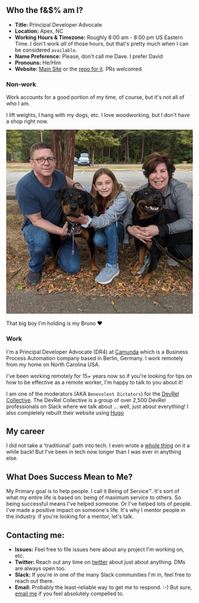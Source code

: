 ## Who the f&$% am I?

- **Title:** Principal Developer Advocate
- **Location:** Apex, NC
- **Working Hours & Timezone:** Roughly 8:00 am - 8:00 pm US Eastern Time. I don't work *all* of those hours, but that's pretty much when I can be considered `available`.
- **Name Preference:** Please, don't call me Dave. I prefer David
- **Pronouns:** He/Him
- **Website:** [Main Site](https://davidgs.com) or the [repo for it](https://github.com/davidgs/DavidgsWeb.git). PRs welcomed

### Non-work
Work accounts for a good portion of my time, of course, but it's not all of who I am.

I lift weights, I hang with my dogs, etc. I love woodworking, but I don't have a shop right now.

![Me with my family](images/davidgs-pix-3.jpeg)

That big boy I'm holding is my Bruno ❤️

### Work
I'm a Principal Developer Advocate (DR4) at [Camunda](https://camunda.com?ref=davidgsiot) which is a Business Process Automation company based in Berlin, Germany. I work remotely from my home on North Carolina USA.

I've been working remotely for 15+ years now so if you're looking for tips on how to be effective as a remote worker, I'm happy to talk to you about it!

I am one of the moderators (AKA `Benevolent Dictators`) for the [DevRel Collective](https://devrelcollective.fun). The DevRel Collective is a group of over 2,500 DevRel professionals on Slack where we talk about ... well, just about everything! I also completely rebuilt their website using [Hugo](https://gohugo.io)

## My career

I did not take a 'traditional' path into tech. I even wrote a [whole thing](https://davidgs.com/posts/category/devrel/my-journey-into-tech-and-devrel/) on it a while back! But I've been in tech now longer than I was ever in anything else.

## What Does Success Mean to Me?

My Primary goal is to help people. I call it Being of Service™. It's sort of what my entire life is based on: being of maximum service to others. So being successful means I've helped someone. Or I've helped lots of people. I've made a positive impact on someone's life. It's why I mentor people in the industry. If you're looking for a mentor, let's talk.

## Contacting me:

- **Issues:** Feel free to file issues here about any project I'm working on, etc.
- **Twitter:** Reach out any time on [twitter](https://twitter.com/davidgsIoT) about just about anything. DMs are always open too.
- **Slack:** If you're in one of the many Slack communities I'm in, feel free to reach out there.
- **Email:** Probably the least-reliable way to get me to respond. :-) But sure, [email me](mailto:davidgs@davidgs.com) if you feel absolutely compelled to.


